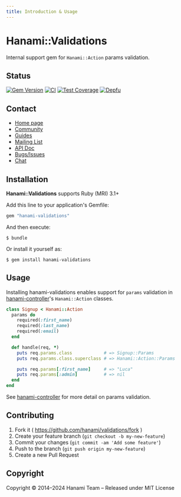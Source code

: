 ```yaml
---
title: Introduction & Usage
---
```


# Hanami::Validations

Internal support gem for `Hanami::Action` params validation.

## Status

[![Gem Version](https://badge.fury.io/rb/hanami-validations.svg)](https://badge.fury.io/rb/hanami-validations)
[![CI](https://github.com/hanami/validations/actions/workflows/ci.yml/badge.svg)](https://github.com/hanami/validations/actions?query=workflow%3Aci+branch%3Amain)
[![Test Coverage](https://codecov.io/gh/hanami/validations/branch/main/graph/badge.svg)](https://codecov.io/gh/hanami/validations)
[![Depfu](https://badges.depfu.com/badges/af6c6be539d9d587c7541ae7a013c9ff/overview.svg)](https://depfu.com/github/hanami/validations?project=Bundler)

## Contact

* [Home page](https://hanakai.org/)
* [Community](https://hanakai.org/community)
* [Guides](https://hanakai.org/guides/hanami/getting-started)
* [Mailing List](http://hanamirb.org/mailing-list)
* [API Doc](http://rubydoc.info/gems/hanami-validations)
* [Bugs/Issues](https://github.com/hanami/validations/issues)
* [Chat](https://discord.gg/KFCxDmk3JQ)

## Installation

__Hanami::Validations__ supports Ruby (MRI) 3.1+

Add this line to your application's Gemfile:

```ruby
gem "hanami-validations"
```

And then execute:

```shell
$ bundle
```

Or install it yourself as:

```shell
$ gem install hanami-validations
```

## Usage

Installing hanami-validations enables support for `params` validation in
[hanami-controller][controller]'s `Hanami::Action` classes.

```ruby
class Signup < Hanami::Action
  params do
    required(:first_name)
    required(:last_name)
    required(:email)
  end

  def handle(req, *)
    puts req.params.class            # => Signup::Params
    puts req.params.class.superclass # => Hanami::Action::Params

    puts req.params[:first_name]     # => "Luca"
    puts req.params[:admin]          # => nil
  end
end
```

See [hanami-controller][controller] for more detail on params validation.

[controller]: http://github.com/hanami/controller

## Contributing

1. Fork it ( https://github.com/hanami/validations/fork )
2. Create your feature branch (`git checkout -b my-new-feature`)
3. Commit your changes (`git commit -am 'Add some feature'`)
4. Push to the branch (`git push origin my-new-feature`)
5. Create a new Pull Request

## Copyright

Copyright © 2014–2024 Hanami Team – Released under MIT License
